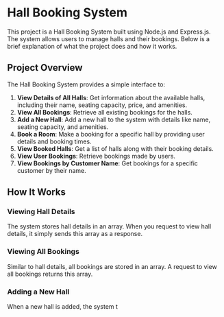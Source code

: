 # Hall Booking System

This project is a Hall Booking System built using Node.js and Express.js. The system allows users to manage halls and their bookings. Below is a brief explanation of what the project does and how it works.

## Project Overview

The Hall Booking System provides a simple interface to:

1. **View Details of All Halls**: Get information about the available halls, including their name, seating capacity, price, and amenities.
2. **View All Bookings**: Retrieve all existing bookings for the halls.
3. **Add a New Hall**: Add a new hall to the system with details like name, seating capacity, and amenities.
4. **Book a Room**: Make a booking for a specific hall by providing user details and booking times.
5. **View Booked Halls**: Get a list of halls along with their booking details.
6. **View User Bookings**: Retrieve bookings made by users.
7. **View Bookings by Customer Name**: Get bookings for a specific customer by their name.

## How It Works

### Viewing Hall Details

The system stores hall details in an array. When you request to view hall details, it simply sends this array as a response.

### Viewing All Bookings

Similar to hall details, all bookings are stored in an array. A request to view all bookings returns this array.

### Adding a New Hall

When a new hall is added, the system t
